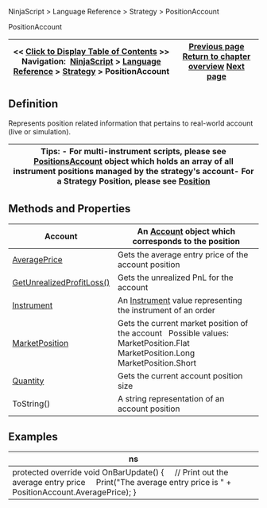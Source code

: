 ﻿
NinjaScript > Language Reference > Strategy > PositionAccount

PositionAccount

| << [Click to Display Table of Contents](positionaccount.md) >> **Navigation:**     [NinjaScript](ninjascript.md) > [Language Reference](language_reference_wip.md) > [Strategy](strategy.md) > PositionAccount | [Previous page](position_quantity.md) [Return to chapter overview](strategy.md) [Next page](positionaccount_averageprice.md) |
| --- | --- |
## Definition
Represents position related information that pertains to real-world account (live or simulation).  
 

| Tips: - For multi-instrument scripts, please see [PositionsAccount](positionsaccount.md) object which holds an array of all instrument positions managed by the strategy's account- For a Strategy Position, please see [Position](position.md) |
| --- |

## Methods and Properties

| Account | An [Account](account_class.md) object which corresponds to the position |
| --- | --- |
| [AveragePrice](position_averageprice.md) | Gets the average entry price of the account position |
| [GetUnrealizedProfitLoss()](position_getunrealizedprofitloss.md) | Gets the unrealized PnL for the account |
| [Instrument](position_instrument.md) | An [Instrument](instrument.md) value representing the instrument of an order |
| [MarketPosition](position_marketposition.md) | Gets the current market position of the account   Possible values: MarketPosition.Flat MarketPosition.Long MarketPosition.Short |
| [Quantity](position_quantity.md) | Gets the current account position size |
| ToString() | A string representation of an account position |

## Examples

| ns |
| --- |
| protected override void OnBarUpdate() {      // Print out the average entry price      Print("The average entry price is " + PositionAccount.AveragePrice); } |


